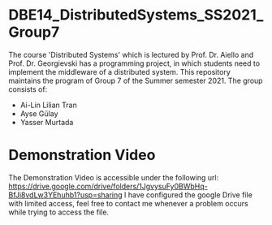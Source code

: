 # DBE14_DistributedSystems_SS2021_Group7
The course 'Distributed Systems' which is lectured by Prof. Dr. Aiello and Prof. Dr. Georgievski has a programming project, in which students need to implement the middleware of a distributed system. 
This repository maintains the program of Group 7 of the Summer semester 2021. 
The group consists of: 
- Ai-Lin Lilian Tran 
- Ayse Gülay
- Yasser Murtada 

# Demonstration Video 
The Demonstration Video is accessible under the following url: https://drive.google.com/drive/folders/1JgvysuFy0BWbHq-BfJi8vdLw3YEhuhb1?usp=sharing 
I have configured the google Drive file with limited access, feel free to contact me whenever a problem occurs while trying to access the file. 

